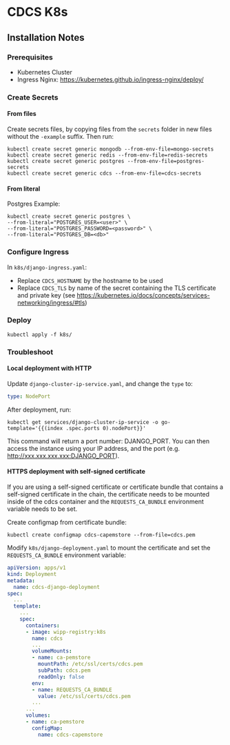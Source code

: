 # CDCS K8s

## Installation Notes

### Prerequisites
- Kubernetes Cluster
- Ingress Nginx: https://kubernetes.github.io/ingress-nginx/deploy/

### Create Secrets
#### From files
Create secrets files, by copying files from the `secrets` folder in new files without the `-example` suffix.
Then run:
```shell
kubectl create secret generic mongodb --from-env-file=mongo-secrets
kubectl create secret generic redis --from-env-file=redis-secrets
kubectl create secret generic postgres --from-env-file=postgres-secrets
kubectl create secret generic cdcs --from-env-file=cdcs-secrets
```
#### From literal
Postgres Example:
```shell
kubectl create secret generic postgres \
--from-literal="POSTGRES_USER=<user>" \
--from-literal="POSTGRES_PASSWORD=<password>" \
--from-literal="POSTGRES_DB=<db>"
```

### Configure Ingress

In `k8s/django-ingress.yaml`:
- Replace `CDCS_HOSTNAME` by the hostname to be used
- Replace `CDCS_TLS` by name of the secret containing the TLS certificate and private key (see https://kubernetes.io/docs/concepts/services-networking/ingress/#tls)

### Deploy

```shell
kubectl apply -f k8s/
```

### Troubleshoot

#### Local deployment with HTTP

Update `django-cluster-ip-service.yaml`, and change the `type` to:
```yaml
type: NodePort
```
After deployment, run:
```shell
kubectl get services/django-cluster-ip-service -o go-template='{{(index .spec.ports 0).nodePort}}'
```

This command will return a port number: DJANGO_PORT.
You can then access the instance using your IP address, and the port (e.g. http://xxx.xxx.xxx.xxx:DJANGO_PORT).

#### HTTPS deployment with self-signed certificate

If you are using a self-signed certificate or certificate bundle that contains a self-signed certificate in the chain, the certificate needs to be mounted inside of the cdcs container and the `REQUESTS_CA_BUNDLE` environment variable needs to be set.

Create configmap from certificate bundle:
```
kubectl create configmap cdcs-capemstore --from-file=cdcs.pem 
```

Modify `k8s/django-deployment.yaml` to mount the certificate and set the `REQUESTS_CA_BUNDLE` environment variable:

```yaml
apiVersion: apps/v1
kind: Deployment
metadata:
  name: cdcs-django-deployment
spec:
  ...
  template:
    ...
    spec:
      containers:
      - image: wipp-registry:k8s
        name: cdcs
        ...
        volumeMounts:
        - name: ca-pemstore
          mountPath: /etc/ssl/certs/cdcs.pem
          subPath: cdcs.pem
          readOnly: false
        env:
        - name: REQUESTS_CA_BUNDLE
          value: /etc/ssl/certs/cdcs.pem
        ...
      ...
      volumes:
      - name: ca-pemstore
        configMap:
          name: cdcs-capemstore
```



